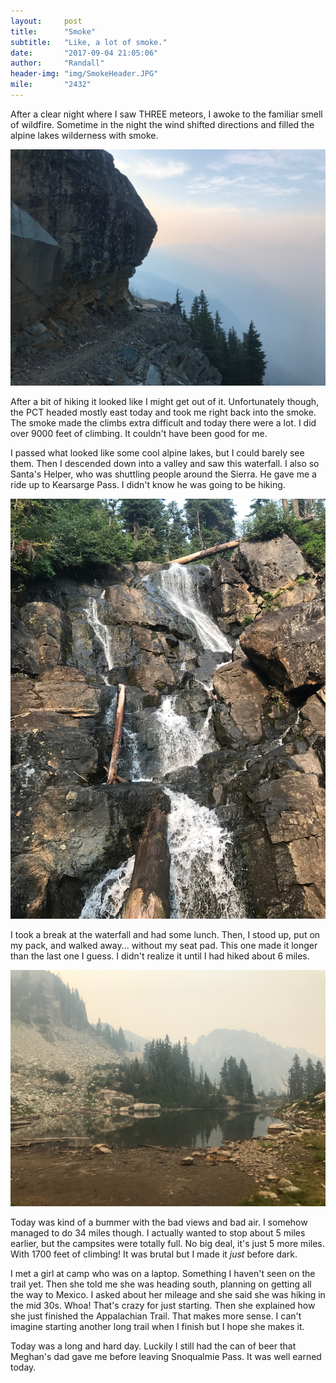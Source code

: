 ```yaml
---
layout:     post
title:      "Smoke"
subtitle:   "Like, a lot of smoke."
date:       "2017-09-04 21:05:06"
author:     "Randall"
header-img: "img/SmokeHeader.JPG"
mile:       "2432"
---
```

After a clear night where I saw THREE meteors, I awoke to the familiar smell of wildfire. Sometime in the night the wind shifted directions and filled the alpine lakes wilderness with smoke.

![photo0](/img/SmokePost0.JPG)

After a bit of hiking it looked like I might get out of it. Unfortunately though, the PCT headed mostly east today and took me right back into the smoke. The smoke made the climbs extra difficult and today there were a lot. I did over 9000 feet of climbing. It couldn't have been good for me.

I passed what looked like some cool alpine lakes, but I could barely see them. Then I descended down into a valley and saw this waterfall. I also so Santa's Helper, who was shuttling people around the Sierra. He gave me a ride up to Kearsarge Pass. I didn't know he was going to be hiking.

![photo1](/img/SmokePost1.JPG)

I took a break at the waterfall and had some lunch. Then, I stood up, put on my pack, and walked away... without my seat pad. This one made it longer than the last one I guess. I didn't realize it until I had hiked about 6 miles.

![photo2](/img/SmokePost2.JPG)

Today was kind of a bummer with the bad views and bad air. I somehow managed to do 34 miles though. I actually wanted to stop about 5 miles earlier, but the campsites were totally full. No big deal, it's just 5 more miles. With 1700 feet of climbing! It was brutal but I made it *just* before dark.

I met a girl at camp who was on a laptop. Something I haven't seen on the trail yet. Then she told me she was heading south, planning on getting all the way to Mexico. I asked about her mileage and she said she was hiking in the mid 30s. Whoa! That's crazy for just starting. Then she explained how she just finished the Appalachian Trail. That makes more sense. I can't imagine starting another long trail when I finish but I hope she makes it.

Today was a long and hard day. Luckily I still had the can of beer that Meghan's dad gave me before leaving Snoqualmie Pass. It was well earned today.

